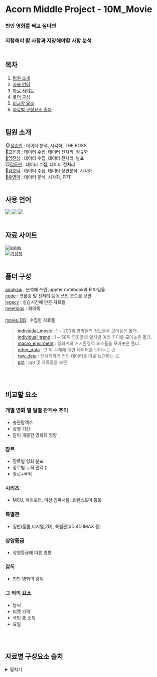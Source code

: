 # Acorn Middle Project - 10M_Movie
### 천만 영화를 찍고 싶다면 
### 지향해야 할 사항과 지양해야할 사항 분석<br/><br/>

## 목차
1. [팀원 소개](#팀원-소개)
2. [사용 언어](#사용-언어)
2. [자료 사이트](자료-사이트)
3. [폴더 구성](#폴더-구성)
4. [비교할 요소](#비교할-요소)
5. [자료별 구성요소 출처](#자료별-구성요소-출처)
<br/><br/>

## 팀원 소개
🐵[정승빈](https://github.com/zarnits) : 데이터 분석, 시각화, THE BOSS  
🐰[고은경](https://github.com/eunkk01) : 데이터 수집, 데이터 전처리, 정규화  
🐶[엄진성](https://github.com/thumbs-js) : 데이터 수집, 데이터 전처리, 발표  
🐭[김도현](https://github.com/kimdohyun0001) : 데이터 수집, 데이터 전처리  
🐯[김호탁](https://github.com/katohmik) : 데이터 수집, 데이터 상관분석, 시각화  
🦝[유영익](https://github.com/yuuuuyoung) : 데이터 분석, 시각화, PPT  <br/><br/>

## 사용 언어 
<a href="https://www.python.org/" target="_blank"><img src="https://img.shields.io/badge/Python-3776AB?style=flat&logo=python&logoColor=white"/></a>
<a href="https://www.r-project.org/" target="_blank"><img src="https://img.shields.io/badge/R-276DC3?style=flat&logo=r&logoColor=white"/></a>
<a href="https://jupyter.org/" target="_blank"><img src="https://img.shields.io/badge/Jupyter-F37626?style=flat&logo=jupyter&logoColor=white"/></a>
<br/><br/>

## 자료 사이트
[![kobis](https://www.kobis.or.kr/kobis/web/comm/images/comm/logo_comm.png)](https://www.kobis.or.kr/kobis/business/main/main.do) &#9;    
[![기상청](https://data.kma.go.kr/resources/images/common/logo_top1.png)](https://data.kma.go.kr/cmmn/main.do) 
<br/><br/>

## 폴더 구성
[analysis](https://github.com/zarnits/10M_Movie/tree/master/analysis) : 분석에 쓰인 jupyter notebook과 R 파일들  
[code](https://github.com/zarnits/10M_Movie/tree/master/codes) : 크롤링 및 전처리 등에 쓰인 코드를 보관  
[legacy](https://github.com/zarnits/10M_Movie/tree/master/legacy) : 실습시간에 만든 자료들  
[meetings](https://github.com/zarnits/10M_Movie/tree/master/meetings) : 회의록  </br></br>
[movie_DB](https://github.com/zarnits/10M_Movie/tree/master/movie_DB) : 수집한 자료들 
> [indiviudal_movie](https://github.com/zarnits/10M_Movie/tree/master/movie_DB/individual_movie) : 1 ~ 200위 영화들의 정보들을 모아놓은 폴더.  
> [individual_trend](https://github.com/zarnits/10M_Movie/tree/master/movie_DB/individual_trend) : 1 ~ 58위 영화들의 일자별 여러 추이를 모아놓은 폴더.  
> [macro_envirment](https://github.com/zarnits/10M_Movie/tree/master/movie_DB/macro_envirment) : 영화계의 거시환경적 요소들을 모아놓은 폴더.   
> [other_data](https://github.com/zarnits/10M_Movie/tree/master/movie_DB/other_data) : 그 외 주제에 대한 데이터를 모아두는 곳.    
> [raw_data](https://github.com/zarnits/10M_Movie/tree/master/movie_DB/raw_data) : 전처리하기 전의 데이터를 따로 보관하는 곳.  
> [ppt](https://github.com/zarnits/10M_Movie/tree/master/ppt) : ppt 및 자료들을 보관


<br/><br/>

## 비교할 요소

### 개별 영화 별 일별 관객수 추이
- 총관람객수
- 상영 기간
- 같이 개봉한 영화의 영향

### 장르
- 장르별 영화 분포 
- 장르별 누적 관객수
- 장르+국적

### 시리즈
- MCU, 해리포터, 미션 임파서블, 트랜스포머 등등

### 특별관
- 일반(필름,디지털,2D), 특별관(3D,4D,IMAX 등)

### 상영등급
- 상영등급에 따른 영향

### 감독
- 천만 영화의 감독


### 그 외의 요소
- 날씨
- 티켓 가격
- 국민 총 소득
- 요일

<br/><br/>

## 자료별 구성요소 출처
<details>
<summary>펼치기</summary>

#### 개별 영화 DB 파일의 컬럼
##### indiviudal_movie
- 영화정보 크롤링
- 역대 박스오피스 순위 : https://www.kobis.or.kr/kobis/business/stat/boxs/findFormerBoxOfficeList.do <br/>
영화, 개봉일, 장르, 영상등급, 제작국가, 스크린타입, 감독,   
주연, 전체관객수, 상영시작일, 상영종료일, 상영기간, 천만달성기간
<hr/>

#### individual_trend 폴더 내 파일의 컬럼

날짜, 스크린수, 스크린점유율, 상영횟수, 상영점유율, 좌석수, 좌석점유율, 좌석판매율,  
매출액, 매출액증감(전일대비), 관객수, 관객수증감(전일대비), 누적매출액, 누적관객수, 순위, 가격
<hr/>

#### daily_macro
날짜
- API출처 : https://www.data.go.kr/data/15012690/openapi.do



날씨 데이터 수집
- 기온데이터 https://data.kma.go.kr/stcs/grnd/grndTaList.do?pgmNo=70
- 강수량 데이터 https://data.kma.go.kr/stcs/grnd/grndRnList.do?pgmNo=69 

GNI(국민총소득)
- kosis(국가통계포털) : https://kosis.kr/statHtml/statHtml.do?orgId=301&tblId=DT_200Y001&vw_cd=MT_ZTITLE&list_id=Q_301009_001_001&scrId=&seqNo=&lang_mode=ko&obj_var_id=&itm_id=&conn_path=MT_ZTITLE&path=%252FstatisticsList%252FstatisticsListIndex.do

문화 여가 지출율
- https://www.index.go.kr/unify/idx-info.do?idxCd=4249

평일
- https://kosis.kr/statHtml/statHtml.do?orgId=113&tblId=DT_113_STBL_1028400&vw_cd=&list_id=00000038&scrId=&seqNo=&lang_mode=ko&obj_var_id=&itm_id=&conn_path=R1&path=

주말
- https://kosis.kr/statHtml/statHtml.do?orgId=113&tblId=DT_113_STBL_1028400&vw_cd=&list_id=00000038&scrId=&seqNo=&lang_mode=ko&obj_var_id=&itm_id=&conn_path=R1&path=

총관객수및 매출액
- https://www.kobis.or.kr/kobis/business/stat/them/findDailyTotalList.do

극장표 가격들 기사
- https://entertain.naver.com/read?oid=001&aid=0002755960
- https://n.news.naver.com/mnews/article/112/0002397568?sid=103
- https://n.news.naver.com/mnews/article/020/0002950777?sid=101
- https://n.news.naver.com/mnews/article/422/0000312700?sid=101
- https://n.news.naver.com/mnews/article/032/0003037995?sid=103


주요지표(연간지표)
- https://kosis.kr/statHtml/statHtml.do?orgId=301&tblId=DT_200Y001&vw_cd=MT_ZTITLE&list_id=Q_301009_001_001&scrId=&seqNo=&lang_mode=ko&obj_var_id=&itm_id=&conn_path=MT_ZTITLE&path=%252FstatisticsList%252FstatisticsListIndex.do

문화여가 지출율 그래프
- https://www.index.go.kr/unify/idx-info.do?idxCd=4249

지난 1년 동안 여가생활을 위한 한 달 평균 지출 금액
- https://kosis.kr/statHtml/statHtml.do?orgId=113&tblId=DT_113_STBL_1028400&vw_cd=&list_id=00000038&scrId=&seqNo=&lang_mode=ko&obj_var_id=&itm_id=&conn_path=R1&path=

전체개봉편수, 전체상영편수, 전체매출액, 전체관객수, 요일, 공휴일, 가격, 평균기온, 최저기온, 최고기온, 강수량
<details/>
